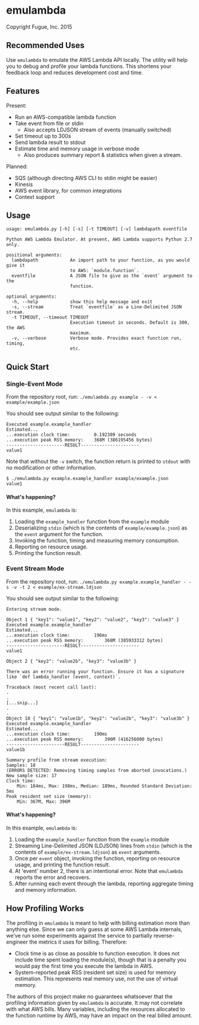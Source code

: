 # emulambda
Copyright Fugue, Inc. 2015

## Recommended Uses
Use `emulambda` to emulate the AWS Lambda API locally. The utility will help you to
debug and profile your lambda functions. This shortens your feedback loop and
reduces development cost and time.

## Features
Present:
  - Run an AWS-compatible lambda function
  - Take event from file or stdin
    - Also accepts LDJSON stream of events (manually switched)
  - Set timeout up to 300s
  - Send lambda result to stdout
  - Estimate time and memory usage in verbose mode
    - Also produces summary report & statistics when given a stream.


Planned:
  - SQS (although directing AWS CLI to stdin might be easier)
  - Kinesis
  - AWS event library, for common integrations
  - Context support

## Usage

```
usage: emulambda.py [-h] [-s] [-t TIMEOUT] [-v] lambdapath eventfile

Python AWS Lambda Emulator. At present, AWS Lambda supports Python 2.7 only.

positional arguments:
  lambdapath            An import path to your function, as you would give it
                        to AWS: `module.function`.
  eventfile             A JSON file to give as the `event` argument to the
                        function.

optional arguments:
  -h, --help            show this help message and exit
  -s, --stream          Treat `eventfile` as a Line-Delimited JSON stream.
  -t TIMEOUT, --timeout TIMEOUT
                        Execution timeout in seconds. Default is 300, the AWS
                        maximum.
  -v, --verbose         Verbose mode. Provides exact function run, timing,
                        etc.
```

## Quick Start

### Single-Event Mode

From the repository root, run:
`./emulambda.py example - -v < example/example.json`

You should see output similar to the following:
```
Executed example.example_handler
Estimated...
...execution clock time:		 0.192309 seconds
...execution peak RSS memory:	 368M (386195456 bytes)
----------------------RESULT----------------------
value1
```

Note that without the `-v` switch, the function return is printed to `stdout`
with no modification or other information.

```
$ ./emulambda.py example.example_handler example/example.json
value1
```

#### What's happening?

In this example, `emulambda` is:
  1. Loading the `example_handler` function from the `example` module
  1. Deserializing `stdin` (which is the contents of `example/example.json`) as the `event` argument for the function.
  1. Invoking the function, timing and measuring memory consumption.
  1. Reporting on resource usage.
  1. Printing the function result.

### Event Stream Mode

From the repository root, run:
`./emulambda.py example.example_handler - -s -v -t 2 < example/ex-stream.ldjson`

You should see output similar to the following:
```
Entering stream mode.

Object 1 { "key1": "value1", "key2": "value2", "key3": "value3" }
Executed example.example_handler
Estimated...
...execution clock time:		 196ms
...execution peak RSS memory:		 368M (385933312 bytes)
----------------------RESULT----------------------
value1

Object 2 { "key2": "value2b", "key3": "value3b" }

There was an error running your function. Ensure it has a signature like `def lambda_handler (event, context)`.

Traceback (most recent call last):
.
.
[...snip...]
.
.
Object 18 { "key1": "value1b", "key2": "value2b", "key3": "value3b" }
Executed example.example_handler
Estimated...
...execution clock time:		 190ms
...execution peak RSS memory:		 396M (416256000 bytes)
----------------------RESULT----------------------
value1b

Summary profile from stream execution:
Samples: 18
(ERRORS DETECTED: Removing timing samples from aborted invocations.)
New sample size: 17
Clock time:
	Min: 184ms, Max: 198ms, Median: 189ms, Rounded Standard Deviation: 5ms
Peak resident set size (memory):
	Min: 367M, Max: 396M
```

#### What's happening?

In this example, `emulambda` is:
  1. Loading the `example_handler` function from the `example` module
  1. Streaming Line-Delimited JSON (LDJSON) lines from `stdin` (which is the
  contents of `example/ex-stream.ldjson`) as `event` arguments.
  1. Once per `event` object, invoking the function, reporting on resource usage, and printing the function
  result.
  1. At 'event' number 2, there is an intentional error. Note that `emulambda`
  reports the error and recovers.
  1. After running each event through the lambda, reporting aggregate timing and
  memory information.

## How Profiling Works

The profiling in `emulambda` is meant to help with billing estimation more than
anything else. Since we can only guess at some AWS Lambda internals, we've run
some experiments against the service to partially reverse-engineer the metrics it
uses for billing. Therefore:
  * Clock time is as close as possible to function execution. It does not include
  time spent loading the module(s), though that is a penalty you would pay the
  first time you execute the lambda in AWS.
  * System-reported peak RSS (resident set size) is used for memory estimation.
  This represents real memory use, not the use of virtual memory.

The authors of this project make no guarantees whatsoever that the profiling
information given by `emulambda` is accurate. It may not correlate with what AWS bills.
Many variables, including the resources allocated to the function runtime by AWS,
may have an impact on the real billed amount.
